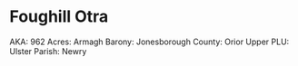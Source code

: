 # Foughill Otra

AKA: 962
Acres: Armagh
Barony: Jonesborough
County: Orior Upper
PLU: Ulster
Parish: Newry